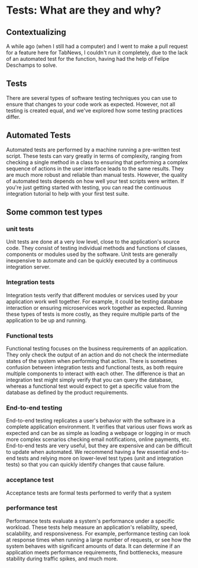 # Tests: What are they and why?

## Contextualizing
A while ago (when I still had a computer) and I went to make a pull request for a feature here for TabNews, I couldn't run it completely, due to the lack of an automated test for the function, having had the help of Felipe Deschamps to solve.

## Tests
There are several types of software testing techniques you can use to ensure that changes to your code work as expected. However, not all testing is created equal, and we've explored how some testing practices differ.

## Automated Tests
Automated tests are performed by a machine running a pre-written test script. These tests can vary greatly in terms of complexity, ranging from checking a single method in a class to ensuring that performing a complex sequence of actions in the user interface leads to the same results. They are much more robust and reliable than manual tests. However, the quality of automated tests depends on how well your test scripts were written. If you're just getting started with testing, you can read the continuous integration tutorial to help with your first test suite.

## Some common test types
### unit tests
Unit tests are done at a very low level, close to the application's source code. They consist of testing individual methods and functions of classes, components or modules used by the software. Unit tests are generally inexpensive to automate and can be quickly executed by a continuous integration server.

### Integration tests
Integration tests verify that different modules or services used by your application work well together. For example, it could be testing database interaction or ensuring microservices work together as expected. Running these types of tests is more costly, as they require multiple parts of the application to be up and running.

### Functional tests
Functional testing focuses on the business requirements of an application. They only check the output of an action and do not check the intermediate states of the system when performing that action.
There is sometimes confusion between integration tests and functional tests, as both require multiple components to interact with each other. The difference is that an integration test might simply verify that you can query the database, whereas a functional test would expect to get a specific value from the database as defined by the product requirements.

### End-to-end testing
End-to-end testing replicates a user's behavior with the software in a complete application environment. It verifies that various user flows work as expected and can be as simple as loading a webpage or logging in or much more complex scenarios checking email notifications, online payments, etc.
End-to-end tests are very useful, but they are expensive and can be difficult to update when automated. We recommend having a few essential end-to-end tests and relying more on lower-level test types (unit and integration tests) so that you can quickly identify changes that cause failure.

### acceptance test
Acceptance tests are formal tests performed to verify that a system

### performance test
Performance tests evaluate a system's performance under a specific workload. These tests help measure an application's reliability, speed, scalability, and responsiveness. For example, performance testing can look at response times when running a large number of requests, or see how the system behaves with significant amounts of data. It can determine if an application meets performance requirements, find bottlenecks, measure stability during traffic spikes, and much more.
